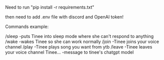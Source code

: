 Need to run "pip install -r requirements.txt"

then need to add .env file with discord and OpenAI token!

Commands example:

/sleep -puts Tinee into sleep mode where she can't respond to anything
/wake -wakes Tinee so she can work normally
/join -Tinee joins your voice channel
/play -Tinee plays song you want from ytb
/leave -Tinee leaves your voice channel
Tinee... -message to tinee's chatgpt model